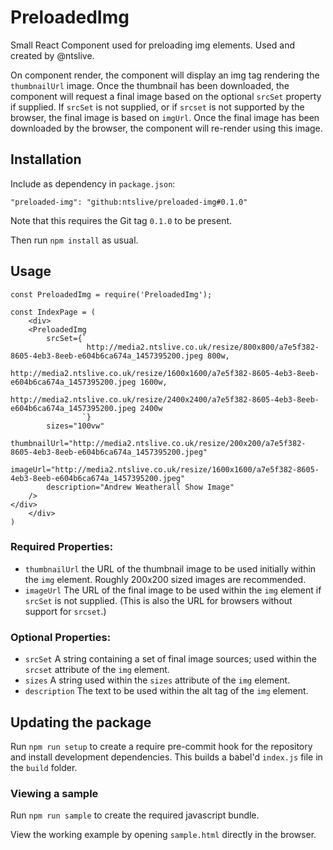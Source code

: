 # PreloadedImg

Small React Component used for preloading img elements. Used and created by @ntslive.

On component render, the component will display an img tag rendering the `thumbnailUrl` image. Once the thumbnail has been downloaded, the component will request a final image based on the optional `srcSet` property if supplied. If `srcSet` is not supplied, or if `srcset` is not supported by the browser, the final image is based on `imgUrl`. Once the final image has been downloaded by the browser, the component will re-render using this image.

## Installation

Include as dependency in `package.json`:

`"preloaded-img": "github:ntslive/preloaded-img#0.1.0"`

Note that this requires the Git tag `0.1.0` to be present.

Then run `npm install` as usual.

## Usage

```
const PreloadedImg = require('PreloadedImg');

const IndexPage = (
    <div>
    <PreloadedImg
        srcSet={`
                 http://media2.ntslive.co.uk/resize/800x800/a7e5f382-8605-4eb3-8eeb-e604b6ca674a_1457395200.jpeg 800w,
                 http://media2.ntslive.co.uk/resize/1600x1600/a7e5f382-8605-4eb3-8eeb-e604b6ca674a_1457395200.jpeg 1600w,
                 http://media2.ntslive.co.uk/resize/2400x2400/a7e5f382-8605-4eb3-8eeb-e604b6ca674a_1457395200.jpeg 2400w
                `}
        sizes="100vw"
        thumbnailUrl="http://media2.ntslive.co.uk/resize/200x200/a7e5f382-8605-4eb3-8eeb-e604b6ca674a_1457395200.jpeg"
        imageUrl="http://media2.ntslive.co.uk/resize/1600x1600/a7e5f382-8605-4eb3-8eeb-e604b6ca674a_1457395200.jpeg"
        description="Andrew Weatherall Show Image"
    />
</div>
    </div>
)
```

### Required Properties:

* `thumbnailUrl` the URL of the thumbnail image to be used initially within the `img` element. Roughly 200x200 sized images are recommended.
* `imageUrl` The URL of the final image to be used within the `img` element if `srcSet` is not supplied. (This is also the URL for browsers without support for `srcset`.)

### Optional Properties:

* `srcSet` A string containing a set of final image sources; used within the `srcset` attribute of the `img` element.
* `sizes` A string used within the `sizes` attribute of the `img` element.
* `description` The text to be used within the alt tag of the `img` element.

## Updating the package

Run `npm run setup` to create a require pre-commit hook for the repository and install development dependencies. This builds a babel'd `index.js` file in the `build` folder.

### Viewing a sample

Run `npm run sample` to create the required javascript bundle.

View the working example by opening `sample.html` directly in the browser.
